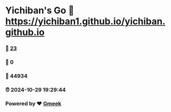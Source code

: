 # Yichiban's Go :link: https://yichiban1.github.io/yichiban.github.io 
### :page_facing_up: [23](https://yichiban1.github.io/yichiban.github.io/tag.html) 
### :speech_balloon: 0 
### :hibiscus: 44934 
### :alarm_clock: 2024-10-29 19:29:44 
### Powered by :heart: [Gmeek](https://github.com/Meekdai/Gmeek)
